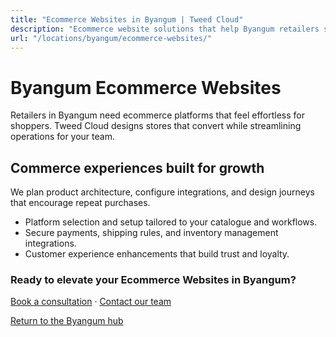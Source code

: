```yaml
---
title: "Ecommerce Websites in Byangum | Tweed Cloud"
description: "Ecommerce website solutions that help Byangum retailers sell with confidence."
url: "/locations/byangum/ecommerce-websites/"
---
```


# Byangum Ecommerce Websites

Retailers in Byangum need ecommerce platforms that feel effortless for shoppers. Tweed Cloud designs stores that convert while streamlining operations for your team.

## Commerce experiences built for growth

We plan product architecture, configure integrations, and design journeys that encourage repeat purchases.

- Platform selection and setup tailored to your catalogue and workflows.
- Secure payments, shipping rules, and inventory management integrations.
- Customer experience enhancements that build trust and loyalty.

### Ready to elevate your Ecommerce Websites in Byangum?

[Book a consultation](/consultation/) · [Contact our team](/contact/)

[Return to the Byangum hub](/locations/byangum/)
